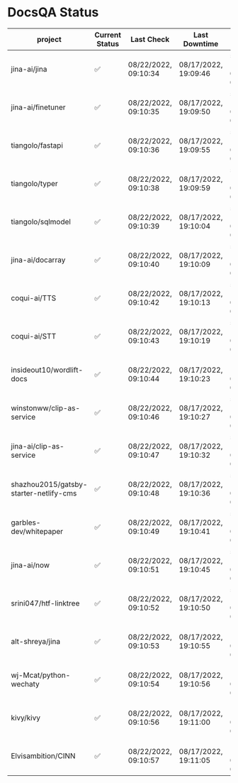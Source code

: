 # DocsQA Status

|               project                |Current Status|     Last Check     |   Last Downtime    |              % Uptime               |
|--------------------------------------|--------------|--------------------|--------------------|-------------------------------------|
|jina-ai/jina                          |✅            |08/22/2022, 09:10:34|08/17/2022, 19:09:46|51.027 (since 08/15/2022, 07:09:42)  |
|jina-ai/finetuner                     |✅            |08/22/2022, 09:10:35|08/17/2022, 19:09:50|51.062 (since 08/15/2022, 07:09:42)  |
|tiangolo/fastapi                      |✅            |08/22/2022, 09:10:36|08/17/2022, 19:09:55|51.158 (since 08/15/2022, 07:09:42)  |
|tiangolo/typer                        |✅            |08/22/2022, 09:10:38|08/17/2022, 19:09:59|51.178 (since 08/15/2022, 07:09:42)  |
|tiangolo/sqlmodel                     |✅            |08/22/2022, 09:10:39|08/17/2022, 19:10:04|51.213 (since 08/15/2022, 07:09:42)  |
|jina-ai/docarray                      |✅            |08/22/2022, 09:10:40|08/17/2022, 19:10:09|51.171 (since 08/15/2022, 07:09:42)  |
|coqui-ai/TTS                          |✅            |08/22/2022, 09:10:42|08/17/2022, 19:10:13|51.192 (since 08/15/2022, 07:09:42)  |
|coqui-ai/STT                          |✅            |08/22/2022, 09:10:43|08/17/2022, 19:10:19|51.212 (since 08/15/2022, 07:09:42)  |
|insideout10/wordlift-docs             |✅            |08/22/2022, 09:10:44|08/17/2022, 19:10:23|1153.140 (since 08/15/2022, 07:09:42)|
|winstonww/clip-as-service             |✅            |08/22/2022, 09:10:46|08/17/2022, 19:10:27|51.260 (since 08/15/2022, 07:09:42)  |
|jina-ai/clip-as-service               |✅            |08/22/2022, 09:10:47|08/17/2022, 19:10:32|51.322 (since 08/15/2022, 07:09:42)  |
|shazhou2015/gatsby-starter-netlify-cms|✅            |08/22/2022, 09:10:48|08/17/2022, 19:10:36|51.307 (since 08/15/2022, 07:09:42)  |
|garbles-dev/whitepaper                |✅            |08/22/2022, 09:10:49|08/17/2022, 19:10:41|51.342 (since 08/15/2022, 07:09:42)  |
|jina-ai/now                           |✅            |08/22/2022, 09:10:51|08/17/2022, 19:10:45|51.348 (since 08/15/2022, 07:09:42)  |
|srini047/htf-linktree                 |✅            |08/22/2022, 09:10:52|08/17/2022, 19:10:50|51.328 (since 08/15/2022, 07:09:42)  |
|alt-shreya/jina                       |✅            |08/22/2022, 09:10:53|08/17/2022, 19:10:55|1174.928 (since 08/15/2022, 07:09:42)|
|wj-Mcat/python-wechaty                |✅            |08/22/2022, 09:10:54|08/17/2022, 19:10:56|1174.876 (since 08/15/2022, 07:09:42)|
|kivy/kivy                             |✅            |08/22/2022, 09:10:56|08/17/2022, 19:11:00|1174.660 (since 08/15/2022, 07:09:42)|
|Elvisambition/CINN                    |✅            |08/22/2022, 09:10:57|08/17/2022, 19:11:05|1174.553 (since 08/15/2022, 07:09:42)|
